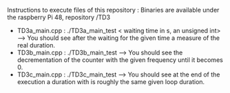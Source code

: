 
Instructions to execute files of this repository : Binaries are available under the raspberry Pi 48, repository /TD3 
- TD3a_main.cpp : ./TD3a_main_test \< waiting time in s, an unsigned int\>   --> You should see after the waiting for the given time a measure of the real duration. 
- TD3b_main.cpp : ./TD3b_main_test <initialisation of the counter> <frequency in Hz>  --> You should see the decrementation of the counter with the given frequency until it becomes 0. 
- TD3c_main.cpp : ./TD3c_main_test <loop duration in ms> <sampling period in ms> <number of samples : pair>  --> You should see at the end of the execution a duration with is roughly the same given loop duration.
